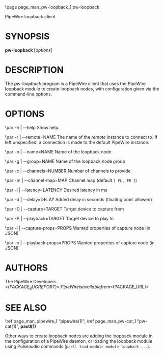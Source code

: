 \page page_man_pw-loopback_1 pw-loopback

PipeWire loopback client

# SYNOPSIS

**pw-loopback** \[*options*\]

# DESCRIPTION

The *pw-loopback* program is a PipeWire client that uses the PipeWire
loopback module to create loopback nodes, with configuration given via
the command-line options.

# OPTIONS

\par -h | \--help
Show help.

\par -r | \--remote=NAME
The name of the *remote* instance to connect to. If left unspecified, a
connection is made to the default PipeWire instance.

\par -n | \--name=NAME
Name of the loopback node

\par -g | \--group=NAME
Name of the loopback node group

\par -c | \--channels=NUMBER
Number of channels to provide

\par -m | \--channel-map=MAP
Channel map (default `[ FL, FR ]`)

\par -l | \--latency=LATENCY
Desired latency in ms

\par -d | \--delay=DELAY
Added delay in seconds (floating point allowed)

\par -C | \--capture=TARGET
Target device to capture from

\par -P | \--playback=TARGET
Target device to play to

\par -i | \--capture-props=PROPS
Wanted properties of capture node (in JSON)

\par -o | \--playback-props=PROPS
Wanted properties of capture node (in JSON)

# AUTHORS

The PipeWire Developers <$(PACKAGE_BUGREPORT)>;
PipeWire is available from <$(PACKAGE_URL)>

# SEE ALSO

\ref page_man_pipewire_1 "pipewire(1)",
\ref page_man_pw-cat_1 "pw-cat(1)",
**pactl(1)**

Other ways to create loopback nodes are adding the loopback module in
the configuration of a PipeWire daemon, or loading the loopback module
using Pulseaudio commands (`pactl load-module module-loopback ...`).

